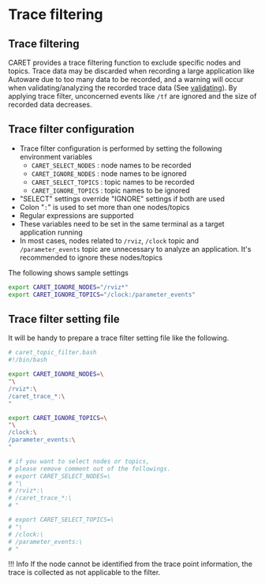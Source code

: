 # Trace filtering

## Trace filtering

CARET provides a trace filtering function to exclude specific nodes and topics. Trace data may be discarded when recording a large application like Autoware due to too many data to be recorded, and a warning will occur when validating/analyzing the recorded trace data (See [validating](./validating.md#tracer-discarded)). By applying trace filter, unconcerned events like `/tf` are ignored and the size of recorded data decreases.

## Trace filter configuration

- Trace filter configuration is performed by setting the following environment variables
  - `CARET_SELECT_NODES` : node names to be recorded
  - `CARET_IGNORE_NODES` : node names to be ignored
  - `CARET_SELECT_TOPICS` : topic names to be recorded
  - `CARET_IGNORE_TOPICS` : topic names to be ignored
- "SELECT" settings override "IGNORE" settings if both are used
- Colon "`:`" is used to set more than one nodes/topics
- Regular expressions are supported
- These variables need to be set in the same terminal as a target application running
- In most cases, nodes related to `/rviz`, `/clock` topic and `/parameter_events` topic are unnecessary to analyze an application. It's recommended to ignore these nodes/topics

The following shows sample settings

```sh
export CARET_IGNORE_NODES="/rviz*"
export CARET_IGNORE_TOPICS="/clock:/parameter_events"
```

## Trace filter setting file

It will be handy to prepare a trace filter setting file like the following.

```sh
# caret_topic_filter.bash
#!/bin/bash

export CARET_IGNORE_NODES=\
"\
/rviz*:\
/caret_trace_*:\
"

export CARET_IGNORE_TOPICS=\
"\
/clock:\
/parameter_events:\
"

# if you want to select nodes or topics,
# please remove comment out of the followings.
# export CARET_SELECT_NODES=\
# "\
# /rviz*:\
# /caret_trace_*:\
# "

# export CARET_SELECT_TOPICS=\
# "\
# /clock:\
# /parameter_events:\
# "
```

<prettier-ignore-start>
!!! Info
        If the node cannot be identified from the trace point information, the trace is collected as not applicable to the filter.
<prettier-ignore-end>
